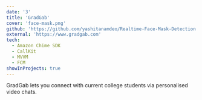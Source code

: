 ```yaml
---
date: '3'
title: 'GradGab'
cover: 'face-mask.png'
github: 'https://github.com/yashitanamdeo/Realtime-Face-Mask-Detection'
external: 'https://www.gradgab.com'
tech:
  - Amazon Chime SDK 
  - CallKit
  - MVVM
  - FCM
showInProjects: true
---
```


GradGab lets you connect with current college students via personalised video chats.
